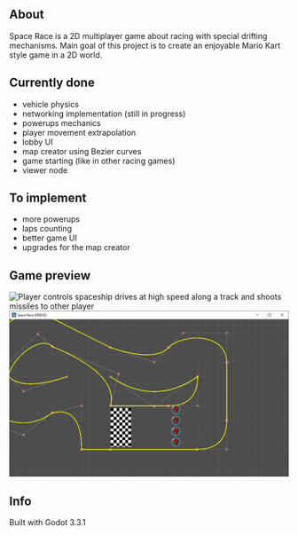 ## About
Space Race is a 2D multiplayer game about racing with special drifting mechanisms.
Main goal of this project is to create an enjoyable Mario Kart style game in a 2D world.

## Currently done
- vehicle physics
- networking implementation (still in progress)
- powerups mechanics
- player movement extrapolation
- lobby UI
- map creator using Bezier curves
- game starting (like in other racing games)
- viewer node


## To implement
- more powerups
- laps counting
- better game UI
- upgrades for the map creator


## Game preview
![Player controls spaceship drives at high speed along a track and shoots missiles to other player](/Images/Game_preview_video.gif)
![Image about creating using Bezier curves](/Images/Map_creator_preview.png)


## Info
Built with Godot 3.3.1